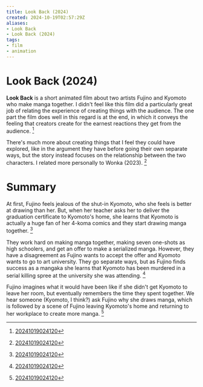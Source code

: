 ```yaml
---
title: Look Back (2024)
created: 2024-10-19T02:57:29Z
aliases:
- Look Back
- Look Back (2024)
tags:
- film
- animation
---
```


# Look Back (2024)

**Look Back** is a short animated film about two artists Fujino and Kyomoto who make manga together. I didn't feel like this film did a particularly great job of relating the experience of creating things with the audience. The one part the film does well in this regard is at the end, in which it conveys the feeling that creators create for the earnest reactions they get from the audience. [^1]

There's much more about creating things that I feel they could have explored, like in the argument they have before going their own separate ways, but the story instead focuses on the relationship between the two characters. I related more personally to Wonka (2023). [^1]

# Summary

At first, Fujino feels jealous of the shut-in Kyomoto, who she feels is better at drawing than her. But, when her teacher asks her to deliver the graduation certificate to Kyomoto's home, she learns that Kyomoto is actually a huge fan of her 4-koma comics and they start drawing manga together. [^1]

They work hard on making manga together, making seven one-shots as high schoolers, and get an offer to make a serialized manga. However, they have a disagreement as Fujino wants to accept the offer and Kyomoto wants to go to art university. They go separate ways, but as Fujino finds success as a mangaka she learns that Kyomoto has been murdered in a serial killing spree at the university she was attending. [^1]

Fujino imagines what it would have been like if she didn't get Kyomoto to leave her room, but eventually remembers the time they spent together. We hear someone (Kyomoto, I think?) ask Fujino why she draws manga, which is followed by a scene of Fujino leaving Kyomoto's home and returning to her workplace to create more manga. [^1]

[^1]: [20241019024120](entries/20241019024120.md)
